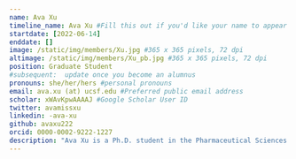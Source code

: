 ```yaml
---
name: Ava Xu
timeline_name: Ava Xu #Fill this out if you'd like your name to appear differently on the Timeline.
startdate: [2022-06-14]
enddate: []
image: /static/img/members/Xu.jpg #365 x 365 pixels, 72 dpi
altimage: /static/img/members/Xu_pb.jpg #365 x 365 pixels, 72 dpi
position: Graduate Student
#subsequent:  update once you become an alumnus
pronouns: she/her/hers #personal pronouns
email: ava.xu (at) ucsf.edu #Preferred public email address
scholar: xWAvKpwAAAAJ #Google Scholar User ID
twitter: avamissxu
linkedin: -ava-xu
github: avaxu222
orcid: 0000-0002-9222-1227
description: "Ava Xu is a Ph.D. student in the Pharmaceutical Sciences and Pharmacogenomics Program and holds a Pharm.D. from Chapman University. She is interested in incorporating pharmacogenomics data to better predict Pharmacokinetic-Pharmacodynamic parameters. Ultimately, the goal is to use such models to provide personalized recommendations for patients and to guide clinical trial designs. Outside of research, she enjoys hiking and trying out new restaurants."
---
```

